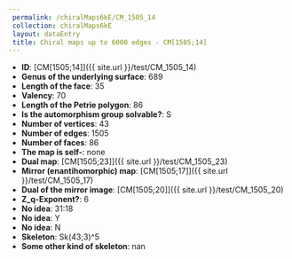 ```yaml
--- 
 permalink: /chiralMaps6kE/CM_1505_14 
 collection: chiralMaps6kE
 layout: dataEntry
 title: Chiral maps up to 6000 edges - CM[1505;14]
---
```


- **ID**: [CM[1505;14]]({{ site.url }}/test/CM_1505_14)
- **Genus of the underlying surface**: 689
- **Length of the face**: 35
- **Valency**: 70
- **Length of the Petrie polygon**: 86
- **Is the automorphism group solvable?**: S
- **Number of vertices**: 43
- **Number of edges**: 1505
- **Number of faces**: 86
- **The map is self-**: none
- **Dual map**: [CM[1505;23]]({{ site.url }}/test/CM_1505_23)
- **Mirror (enantihomorphic) map**: [CM[1505;17]]({{ site.url }}/test/CM_1505_17)
- **Dual of the mirror image**: [CM[1505;20]]({{ site.url }}/test/CM_1505_20)
- **Z_q-Exponent?**: 6
- **No idea**:  31:18
- **No idea**: Y
- **No idea**: N
- **Skeleton**: Sk(43;3)^5
- **Some other kind of skeleton**: nan

